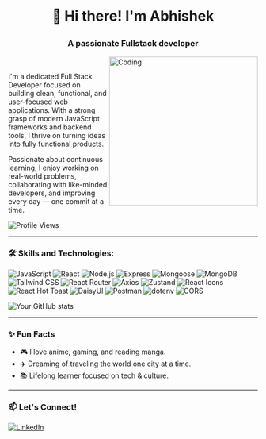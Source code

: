 


# <p align="center">👋 Hi there! I'm Abhishek</p>

<h3 align="center">A passionate Fullstack developer</h3>

<img align="right" alt="Coding" width="300" src="https://github.com/abhishek8762/abhishek8762/blob/main/coding1.webp?raw=true">

<br>

I'm a dedicated Full Stack Developer focused on building clean, functional, and user-focused web applications. With a strong grasp of modern JavaScript frameworks and backend tools, I thrive on turning ideas into fully functional products.

 
 Passionate about continuous learning, I enjoy working on real-world problems, collaborating with like-minded developers, and improving every day — one commit at a time.


 ![Profile Views](https://komarev.com/ghpvc/?username=abhishek8762&color=blue)


---


### 🛠️ Skills and Technologies:
![JavaScript](https://img.shields.io/badge/JavaScript-F7DF1E?style=for-the-badge&logo=javascript&logoColor=black)
![React](https://img.shields.io/badge/React-61DAFB?style=for-the-badge&logo=react&logoColor=black)
![Node.js](https://img.shields.io/badge/Node.js-339933?style=for-the-badge&logo=nodedotjs&logoColor=white)
![Express](https://img.shields.io/badge/Express.js-000000?style=for-the-badge&logo=express&logoColor=white)
![Mongoose](https://img.shields.io/badge/Mongoose-880000?style=for-the-badge&logo=mongoose&logoColor=white)
![MongoDB](https://img.shields.io/badge/MongoDB-47A248?style=for-the-badge&logo=mongodb&logoColor=white)
![Tailwind CSS](https://img.shields.io/badge/Tailwind_CSS-38B2AC?style=for-the-badge&logo=tailwind-css&logoColor=white)
![React Router](https://img.shields.io/badge/React_Router-CA4245?style=for-the-badge&logo=react-router&logoColor=white)
![Axios](https://img.shields.io/badge/Axios-5A29E4?style=for-the-badge&logo=axios&logoColor=white)
![Zustand](https://img.shields.io/badge/Zustand-black?style=for-the-badge&logo=Zustand&logoColor=white)
![React Icons](https://img.shields.io/badge/React_Icons-61DAFB?style=for-the-badge&logo=react&logoColor=white)
![React Hot Toast](https://img.shields.io/badge/React_Hot_Toast-FF6B6B?style=for-the-badge&logo=react&logoColor=white)
![DaisyUI](https://img.shields.io/badge/DaisyUI-FF69B4?style=for-the-badge&logo=daisyui&logoColor=white)
![Postman](https://img.shields.io/badge/Postman-FF6C37?style=for-the-badge&logo=postman&logoColor=white)
![dotenv](https://img.shields.io/badge/Dotenv-ECD53F?style=for-the-badge&logo=dotenv&logoColor=black)
![CORS](https://img.shields.io/badge/CORS-00599C?style=for-the-badge&logo=cors&logoColor=white)


![Your GitHub stats](https://github-readme-stats.vercel.app/api?username=abhishek8762&show_icons=true&theme=radical)


---

### ✨ Fun Facts
- 🎮 I love anime, gaming, and reading manga.
- ✈️ Dreaming of traveling the world one city at a time.
- 📚 Lifelong learner focused on tech & culture.

---


### 📫 Let's Connect!
[![LinkedIn](https://img.shields.io/badge/-LinkedIn-blue?style=flat-square&logo=linkedin)](https://linkedin.com/in/abhishek-biswas-890a35297/)
